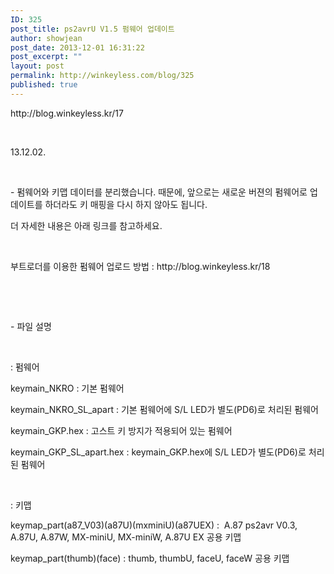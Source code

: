 ```yaml
---
ID: 325
post_title: ps2avrU V1.5 펌웨어 업데이트
author: showjean
post_date: 2013-12-01 16:31:22
post_excerpt: ""
layout: post
permalink: http://winkeyless.com/blog/325
published: true
---
```

<p>http://blog.winkeyless.kr/17</p><p><br /></p><p>13.12.02.</p><p><br /></p><p>- 펌웨어와 키맵 데이터를 분리했습니다. 때문에, 앞으로는 새로운 버젼의 펌웨어로 업데이트를 하더라도&nbsp;키 매핑을 다시 하지 않아도 됩니다.</p><p>더 자세한 내용은 아래 링크를 참고하세요.</p><p><br /></p><p>부트로더를 이용한 펌웨어 업로드 방법 : http://blog.winkeyless.kr/18</p><p><br /></p><p><br /></p><p>- 파일 설명&nbsp;</p><p><br /></p><p>: 펌웨어</p><p>keymain_NKRO : 기본 펌웨어</p><p>keymain_NKRO_SL_apart : 기본 펌웨어에&nbsp;S/L LED가 별도(PD6)로 처리된 펌웨어</p><p>keymain_GKP.hex : 고스트 키 방지가 적용되어 있는 펌웨어</p><p>keymain_GKP_SL_apart.hex :&nbsp;keymain_GKP.hex에 S/L LED가 별도(PD6)로 처리된 펌웨어</p><p><br /></p><p>: 키맵</p><p>keymap_part(a87_V03)(a87U)(mxminiU)(a87UEX) :&nbsp;&nbsp;A.87 ps2avr V0.3, A.87U, A.87W,&nbsp;MX-miniU, MX-miniW, A.87U EX 공용 키맵</p><p>keymap_part(thumb)(face) :&nbsp;thumb, thumbU, faceU, faceW 공용 키맵</p><p><br /></p><p><br /></p><p><br /></p><p><br /></p><p><br /></p>